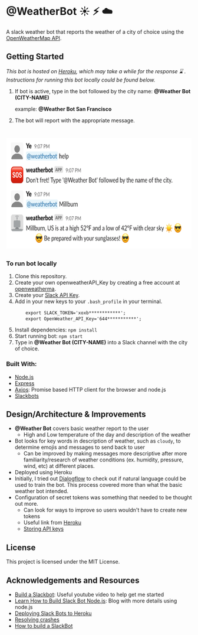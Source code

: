 # @WeatherBot :sunny: :zap: :cloud:
A slack weather bot that reports the weather of a city of choice using the [OpenWeatherMap API](https://openweathermap.org/).

## Getting Started 
*This bot is hosted on [Heroku](https://www.heroku.com/), which may take a while for the response :hourglass: . Instructions for running this bot locally could be found below.*

1. If bot is active, type in the bot followed by the city name: **@Weather Bot (CITY-NAME)** 
  
    example: **@Weather Bot San Francisco**
    
2. The bot will report with the appropriate message. 

# <img src="images/ExampleShot.png" height=300>

### To run bot locally

1. Clone this repository. 
2. Create your own openweatherAPI_Key by creating a free account at [openweatherma](https://openweathermap.org/).
3. Create your [Slack API Key](https://api.slack.com/apps).
4. Add in your new keys to your `.bash_profile` in your terminal.
    ```
        export SLACK_TOKEN='xoxb************';
        export OpenWeather_API_Key='644***********';

    ```
5. Install dependencies: `npm install`
6. Start running bot: `npm start`
7. Type in **@Weather Bot (CITY-NAME)** into a Slack channel with the city of choice.

### Built With:
- [Node.js](https://nodejs.org/en/)
- [Express](https://www.npmjs.com/package/express)
- [Axios](https://github.com/axios/axios): Promise based HTTP client for the browser and node.js
- [Slackbots](https://www.npmjs.com/package/slackbots)

## Design/Architecture & Improvements

- **@Weather Bot** covers basic weather report to the user
    - High and Low temperature of the day and description of the weather
- Bot looks for key words in description of weather, such as `cloudy`, to determine emojis and messages to send back to user
    - Can be improved by making messages more descriptive after more familiarity/research of weather conditions (ex. humidity, pressure, wind, etc) at different places.
- Deployed using Heroku 
- Initially, I tried out [Dialogflow](https://dialogflow.com/docs/integrations/slack) to check out if natural language could be used to train the bot. This process covered more than what the basic weather bot intended.
- Configuration of secret tokens was something that needed to be thought out more.
    - Can look for ways to improve so users wouldn't have to create new tokens
    - Useful link from [Heroku](https://devcenter.heroku.com/articles/config-vars#accessing-config-var-values-from-code)
    - [Storing API keys](https://medium.freecodecamp.org/how-to-securely-store-api-keys-4ff3ea19ebda)
## License
This project is licensed under the MIT License.

## Acknowledgements and Resources
- [Build a Slackbot](https://www.youtube.com/watch?v=nyyXTIL3Hkw): Useful youtube video to help get me started
- [Learn How to Build Slack Bot Node.js](https://sabe.io/tutorials/learn-how-to-build-slack-bot-node-js): Blog with more details using node.js
- [Deploying Slack Bots to Heroku](https://blog.heroku.com/how-to-deploy-your-slack-bots-to-heroku#publish-notifications-to-slack)
- [Resolving crashes](https://help.heroku.com/P1AVPANS/why-is-my-node-js-app-crashing-with-an-r10-error)
- [How to build a SlackBot](https://medium.com/@alexstroulger/how-to-build-a-slackbot-600635b12a38)
